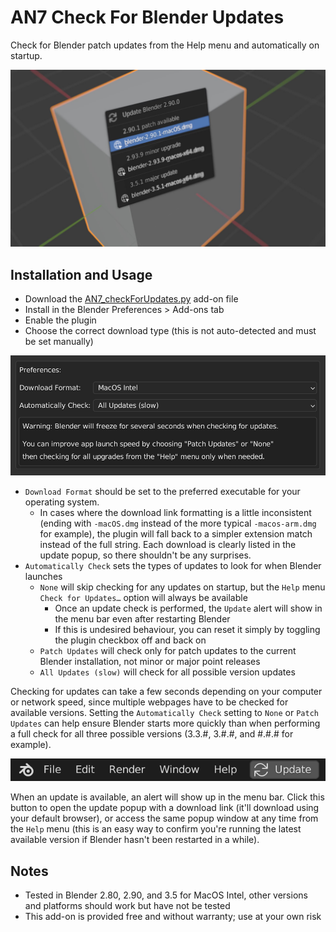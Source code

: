# AN7 Check For Blender Updates

Check for Blender patch updates from the Help menu and automatically on startup.

![screenshot of the Blender interface with an Update Blender popup listing patch, minor, and major point updates available with download links](images/banner.jpg)

## Installation and Usage

 - Download the [AN7_checkForUpdates.py](https://raw.githubusercontent.com/iaian7/AN7-BlenderCheckForUpdates/main/AN7_checkForUpdates.py) add-on file
 - Install in the Blender Preferences > Add-ons tab
 - Enable the plugin
 - Choose the correct download type (this is not auto-detected and must be set manually)

![screenshot of the plugin settings as seen in the Blender preferences add-ons tab interface](images/preferences.png)

- `Download Format` should be set to the preferred executable for your operating system.
	- In cases where the download link formatting is a little inconsistent (ending with `-macOS.dmg` instead of the more typical `-macos-arm.dmg` for example), the plugin will fall back to a simpler extension match instead of the full string. Each download is clearly listed in the update popup, so there shouldn't be any surprises.
- `Automatically Check` sets the types of updates to look for when Blender launches
	- `None` will skip checking for any updates on startup, but the `Help` menu `Check for Updates…` option will always be available
		- Once an update check is performed, the `Update` alert will show in the menu bar even after restarting Blender
		- If this is undesired behaviour, you can reset it simply by toggling the plugin checkbox off and back on
	- `Patch Updates` will check only for patch updates to the current Blender installation, not minor or major point releases
	- `All Updates (slow)` will check for all possible version updates

Checking for updates can take a few seconds depending on your computer or network speed, since multiple webpages have to be checked for available versions. Setting the `Automatically Check` setting to `None` or `Patch Updates` can help ensure Blender starts more quickly than when performing a full check for all three possible versions (3.3.#, 3.#.#, and #.#.# for example).

![screenshot of the update button in the Blender main menu bar](images/update.png)

When an update is available, an alert will show up in the menu bar. Click this button to open the update popup with a download link (it'll download using your default browser), or access the same popup window at any time from the `Help` menu (this is an easy way to confirm you're running the latest available version if Blender hasn't been restarted in a while).

## Notes

- Tested in Blender 2.80, 2.90, and 3.5 for MacOS Intel, other versions and platforms should work but have not be tested
- This add-on is provided free and without warranty; use at your own risk